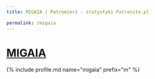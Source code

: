 ```yaml
---
title: MIGAIA | Patromierz - statystyki Patronite.pl

permalink: /migaia
---
```


# [MIGAIA](https://patronite.pl/migaia)

{% include profile.md name="migaia" prefix="m" %}
